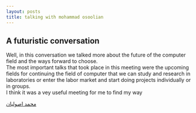 ```yaml
---
layout: posts
title: talking with mohammad osoolian
---
```


## A futuristic conversation

Well, in this conversation we talked more about the future of the computer field and the ways forward to choose.   
The most important talks that took place in this meeting were the upcoming fields for continuing the field of computer that we can study and research in laboratories or enter the labor market and start doing projects individually or in groups.  
I think it was a vey useful meeting for me to find my way  




[محمد اصولیان](http://www.mohammad-osoolian.ir/)


